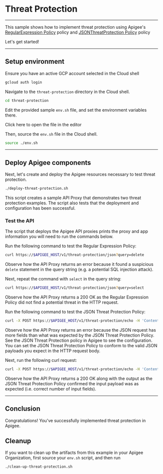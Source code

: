 # Threat Protection

---
This sample shows how to implement threat protection using Apigee's [RegularExpression Policy](https://cloud.google.com/apigee/docs/api-platform/reference/policies/regular-expression-protection) policy and [JSONThreatProtection Policy](https://cloud.google.com/apigee/docs/api-platform/reference/policies/json-threat-protection-policy) policy

Let's get started!

---

## Setup environment

Ensure you have an active GCP account selected in the Cloud shell

```sh
gcloud auth login
```

Navigate to the `threat-protection` directory in the Cloud shell.

```sh
cd threat-protection
```

Edit the provided sample `env.sh` file, and set the environment variables there.

Click <walkthrough-editor-open-file filePath="threat-protection/env.sh">here</walkthrough-editor-open-file> to open the file in the editor

Then, source the `env.sh` file in the Cloud shell.

```sh
source ./env.sh
```

---

## Deploy Apigee components

Next, let's create and deploy the Apigee resources necessary to test threat protection.

```sh
./deploy-threat-protection.sh
```

This script creates a sample API Proxy that demonstrates two threat protection examples. The script also tests that the deployment and configuration has been successful.

### Test the API

The script that deploys the Apigee API proxies prints the proxy and app information you will need to run the commands below.

Run the following command to test the Regular Expression Policy:

```sh
curl https://$APIGEE_HOST/v1/threat-protection/json?query=delete
```

Observe how the API Proxy returns an error because it found a suspicious `delete` statement in the query string (e.g. a potential SQL injection attack).

Next, repeat the command with `select` in the query string:

```sh
curl https://$APIGEE_HOST/v1/threat-protection/json?query=select
```

Observe how the API Proxy returns a 200 OK as the Regular Expression Policy did not find a potential threat in the HTTP request.


Run the following command to test the JSON Threat Protection Policy:

```sh
curl -X POST https://$APIGEE_HOST/v1/threat-protection/echo -H 'Content-Type: application/json' -d '{"field1": "test_value1", "field2": "test_value2", "field3]": "test_value3", "field4": "test_value4", "field5": "test_value5", "field6": "test_value6"}'
```

Observe how the API Proxy returns an error because the JSON request has more fields than what was expected by the JSON Threat Protection Policy.  See the JSON Threat Protection policy in Apigee to see the configuration.  You can set the JSON Threat Protection Policy to conform to the valid JSON payloads you expect in the HTTP request body.

Next, run the following curl request:

```sh
curl -X POST https://$APIGEE_HOST/v1/threat-protection/echo -H 'Content-Type: application/json' -d '{"field1": "test_value1", "field2": "test_value2", "field3]": "test_value3", "field4": "test_value4", "field5": "test_value5"}'
```

Observe how the API Proxy returns a 200 OK along with the output as the JSON Threat Protection Policy confirmed the input payload was as expected (i.e. correct number of input fields).

---

## Conclusion

<walkthrough-conclusion-trophy></walkthrough-conclusion-trophy>

Congratulations! You've successfully implemented threat protection in Apigee.

<walkthrough-inline-feedback></walkthrough-inline-feedback>

## Cleanup

If you want to clean up the artifacts from this example in your Apigee Organization, first source your `env.sh` script, and then run

```bash
./clean-up-threat-protection.sh
```
